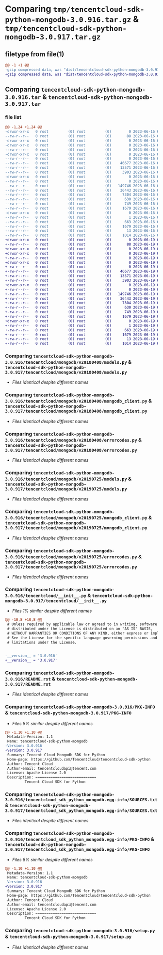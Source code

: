 # Comparing `tmp/tencentcloud-sdk-python-mongodb-3.0.916.tar.gz` & `tmp/tencentcloud-sdk-python-mongodb-3.0.917.tar.gz`

## filetype from file(1)

```diff
@@ -1 +1 @@
-gzip compressed data, was "dist/tencentcloud-sdk-python-mongodb-3.0.916.tar", last modified: Fri Jun 16 00:37:40 2023, max compression
+gzip compressed data, was "dist/tencentcloud-sdk-python-mongodb-3.0.917.tar", last modified: Mon Jun 19 00:29:23 2023, max compression
```

## Comparing `tencentcloud-sdk-python-mongodb-3.0.916.tar` & `tencentcloud-sdk-python-mongodb-3.0.917.tar`

### file list

```diff
@@ -1,24 +1,24 @@
-drwxr-xr-x   0 root         (0) root         (0)        0 2023-06-16 00:37:40.000000 tencentcloud-sdk-python-mongodb-3.0.916/
--rw-r--r--   0 root         (0) root         (0)       88 2023-06-16 00:37:40.000000 tencentcloud-sdk-python-mongodb-3.0.916/setup.cfg
-drwxr-xr-x   0 root         (0) root         (0)        0 2023-06-16 00:37:40.000000 tencentcloud-sdk-python-mongodb-3.0.916/tencentcloud/
-drwxr-xr-x   0 root         (0) root         (0)        0 2023-06-16 00:37:40.000000 tencentcloud-sdk-python-mongodb-3.0.916/tencentcloud/mongodb/
--rw-r--r--   0 root         (0) root         (0)        0 2023-06-16 00:37:39.000000 tencentcloud-sdk-python-mongodb-3.0.916/tencentcloud/mongodb/__init__.py
-drwxr-xr-x   0 root         (0) root         (0)        0 2023-06-16 00:37:40.000000 tencentcloud-sdk-python-mongodb-3.0.916/tencentcloud/mongodb/v20180408/
--rw-r--r--   0 root         (0) root         (0)        0 2023-06-16 00:37:39.000000 tencentcloud-sdk-python-mongodb-3.0.916/tencentcloud/mongodb/v20180408/__init__.py
--rw-r--r--   0 root         (0) root         (0)    46677 2023-06-16 00:37:39.000000 tencentcloud-sdk-python-mongodb-3.0.916/tencentcloud/mongodb/v20180408/models.py
--rw-r--r--   0 root         (0) root         (0)    13571 2023-06-16 00:37:39.000000 tencentcloud-sdk-python-mongodb-3.0.916/tencentcloud/mongodb/v20180408/mongodb_client.py
--rw-r--r--   0 root         (0) root         (0)     3903 2023-06-16 00:37:39.000000 tencentcloud-sdk-python-mongodb-3.0.916/tencentcloud/mongodb/v20180408/errorcodes.py
-drwxr-xr-x   0 root         (0) root         (0)        0 2023-06-16 00:37:40.000000 tencentcloud-sdk-python-mongodb-3.0.916/tencentcloud/mongodb/v20190725/
--rw-r--r--   0 root         (0) root         (0)        0 2023-06-16 00:37:39.000000 tencentcloud-sdk-python-mongodb-3.0.916/tencentcloud/mongodb/v20190725/__init__.py
--rw-r--r--   0 root         (0) root         (0)   149746 2023-06-16 00:37:39.000000 tencentcloud-sdk-python-mongodb-3.0.916/tencentcloud/mongodb/v20190725/models.py
--rw-r--r--   0 root         (0) root         (0)    36443 2023-06-16 00:37:39.000000 tencentcloud-sdk-python-mongodb-3.0.916/tencentcloud/mongodb/v20190725/mongodb_client.py
--rw-r--r--   0 root         (0) root         (0)     7304 2023-06-16 00:37:39.000000 tencentcloud-sdk-python-mongodb-3.0.916/tencentcloud/mongodb/v20190725/errorcodes.py
--rw-r--r--   0 root         (0) root         (0)      630 2023-06-16 00:37:39.000000 tencentcloud-sdk-python-mongodb-3.0.916/tencentcloud/__init__.py
--rw-r--r--   0 root         (0) root         (0)      749 2023-06-16 00:37:39.000000 tencentcloud-sdk-python-mongodb-3.0.916/README.rst
--rw-r--r--   0 root         (0) root         (0)     1679 2023-06-16 00:37:40.000000 tencentcloud-sdk-python-mongodb-3.0.916/PKG-INFO
-drwxr-xr-x   0 root         (0) root         (0)        0 2023-06-16 00:37:40.000000 tencentcloud-sdk-python-mongodb-3.0.916/tencentcloud_sdk_python_mongodb.egg-info/
--rw-r--r--   0 root         (0) root         (0)        1 2023-06-16 00:37:40.000000 tencentcloud-sdk-python-mongodb-3.0.916/tencentcloud_sdk_python_mongodb.egg-info/dependency_links.txt
--rw-r--r--   0 root         (0) root         (0)      663 2023-06-16 00:37:40.000000 tencentcloud-sdk-python-mongodb-3.0.916/tencentcloud_sdk_python_mongodb.egg-info/SOURCES.txt
--rw-r--r--   0 root         (0) root         (0)     1679 2023-06-16 00:37:40.000000 tencentcloud-sdk-python-mongodb-3.0.916/tencentcloud_sdk_python_mongodb.egg-info/PKG-INFO
--rw-r--r--   0 root         (0) root         (0)       13 2023-06-16 00:37:40.000000 tencentcloud-sdk-python-mongodb-3.0.916/tencentcloud_sdk_python_mongodb.egg-info/top_level.txt
--rw-r--r--   0 root         (0) root         (0)     1014 2023-06-16 00:37:39.000000 tencentcloud-sdk-python-mongodb-3.0.916/setup.py
+drwxr-xr-x   0 root         (0) root         (0)        0 2023-06-19 00:29:23.000000 tencentcloud-sdk-python-mongodb-3.0.917/
+-rw-r--r--   0 root         (0) root         (0)       88 2023-06-19 00:29:23.000000 tencentcloud-sdk-python-mongodb-3.0.917/setup.cfg
+drwxr-xr-x   0 root         (0) root         (0)        0 2023-06-19 00:29:23.000000 tencentcloud-sdk-python-mongodb-3.0.917/tencentcloud/
+drwxr-xr-x   0 root         (0) root         (0)        0 2023-06-19 00:29:23.000000 tencentcloud-sdk-python-mongodb-3.0.917/tencentcloud/mongodb/
+-rw-r--r--   0 root         (0) root         (0)        0 2023-06-19 00:29:22.000000 tencentcloud-sdk-python-mongodb-3.0.917/tencentcloud/mongodb/__init__.py
+drwxr-xr-x   0 root         (0) root         (0)        0 2023-06-19 00:29:23.000000 tencentcloud-sdk-python-mongodb-3.0.917/tencentcloud/mongodb/v20180408/
+-rw-r--r--   0 root         (0) root         (0)        0 2023-06-19 00:29:22.000000 tencentcloud-sdk-python-mongodb-3.0.917/tencentcloud/mongodb/v20180408/__init__.py
+-rw-r--r--   0 root         (0) root         (0)    46677 2023-06-19 00:29:22.000000 tencentcloud-sdk-python-mongodb-3.0.917/tencentcloud/mongodb/v20180408/models.py
+-rw-r--r--   0 root         (0) root         (0)    13571 2023-06-19 00:29:22.000000 tencentcloud-sdk-python-mongodb-3.0.917/tencentcloud/mongodb/v20180408/mongodb_client.py
+-rw-r--r--   0 root         (0) root         (0)     3903 2023-06-19 00:29:22.000000 tencentcloud-sdk-python-mongodb-3.0.917/tencentcloud/mongodb/v20180408/errorcodes.py
+drwxr-xr-x   0 root         (0) root         (0)        0 2023-06-19 00:29:23.000000 tencentcloud-sdk-python-mongodb-3.0.917/tencentcloud/mongodb/v20190725/
+-rw-r--r--   0 root         (0) root         (0)        0 2023-06-19 00:29:22.000000 tencentcloud-sdk-python-mongodb-3.0.917/tencentcloud/mongodb/v20190725/__init__.py
+-rw-r--r--   0 root         (0) root         (0)   149746 2023-06-19 00:29:22.000000 tencentcloud-sdk-python-mongodb-3.0.917/tencentcloud/mongodb/v20190725/models.py
+-rw-r--r--   0 root         (0) root         (0)    36443 2023-06-19 00:29:22.000000 tencentcloud-sdk-python-mongodb-3.0.917/tencentcloud/mongodb/v20190725/mongodb_client.py
+-rw-r--r--   0 root         (0) root         (0)     7304 2023-06-19 00:29:22.000000 tencentcloud-sdk-python-mongodb-3.0.917/tencentcloud/mongodb/v20190725/errorcodes.py
+-rw-r--r--   0 root         (0) root         (0)      630 2023-06-19 00:29:22.000000 tencentcloud-sdk-python-mongodb-3.0.917/tencentcloud/__init__.py
+-rw-r--r--   0 root         (0) root         (0)      749 2023-06-19 00:29:22.000000 tencentcloud-sdk-python-mongodb-3.0.917/README.rst
+-rw-r--r--   0 root         (0) root         (0)     1679 2023-06-19 00:29:23.000000 tencentcloud-sdk-python-mongodb-3.0.917/PKG-INFO
+drwxr-xr-x   0 root         (0) root         (0)        0 2023-06-19 00:29:23.000000 tencentcloud-sdk-python-mongodb-3.0.917/tencentcloud_sdk_python_mongodb.egg-info/
+-rw-r--r--   0 root         (0) root         (0)        1 2023-06-19 00:29:23.000000 tencentcloud-sdk-python-mongodb-3.0.917/tencentcloud_sdk_python_mongodb.egg-info/dependency_links.txt
+-rw-r--r--   0 root         (0) root         (0)      663 2023-06-19 00:29:23.000000 tencentcloud-sdk-python-mongodb-3.0.917/tencentcloud_sdk_python_mongodb.egg-info/SOURCES.txt
+-rw-r--r--   0 root         (0) root         (0)     1679 2023-06-19 00:29:23.000000 tencentcloud-sdk-python-mongodb-3.0.917/tencentcloud_sdk_python_mongodb.egg-info/PKG-INFO
+-rw-r--r--   0 root         (0) root         (0)       13 2023-06-19 00:29:23.000000 tencentcloud-sdk-python-mongodb-3.0.917/tencentcloud_sdk_python_mongodb.egg-info/top_level.txt
+-rw-r--r--   0 root         (0) root         (0)     1014 2023-06-19 00:29:22.000000 tencentcloud-sdk-python-mongodb-3.0.917/setup.py
```

### Comparing `tencentcloud-sdk-python-mongodb-3.0.916/tencentcloud/mongodb/v20180408/models.py` & `tencentcloud-sdk-python-mongodb-3.0.917/tencentcloud/mongodb/v20180408/models.py`

 * *Files identical despite different names*

### Comparing `tencentcloud-sdk-python-mongodb-3.0.916/tencentcloud/mongodb/v20180408/mongodb_client.py` & `tencentcloud-sdk-python-mongodb-3.0.917/tencentcloud/mongodb/v20180408/mongodb_client.py`

 * *Files identical despite different names*

### Comparing `tencentcloud-sdk-python-mongodb-3.0.916/tencentcloud/mongodb/v20180408/errorcodes.py` & `tencentcloud-sdk-python-mongodb-3.0.917/tencentcloud/mongodb/v20180408/errorcodes.py`

 * *Files identical despite different names*

### Comparing `tencentcloud-sdk-python-mongodb-3.0.916/tencentcloud/mongodb/v20190725/models.py` & `tencentcloud-sdk-python-mongodb-3.0.917/tencentcloud/mongodb/v20190725/models.py`

 * *Files identical despite different names*

### Comparing `tencentcloud-sdk-python-mongodb-3.0.916/tencentcloud/mongodb/v20190725/mongodb_client.py` & `tencentcloud-sdk-python-mongodb-3.0.917/tencentcloud/mongodb/v20190725/mongodb_client.py`

 * *Files identical despite different names*

### Comparing `tencentcloud-sdk-python-mongodb-3.0.916/tencentcloud/mongodb/v20190725/errorcodes.py` & `tencentcloud-sdk-python-mongodb-3.0.917/tencentcloud/mongodb/v20190725/errorcodes.py`

 * *Files identical despite different names*

### Comparing `tencentcloud-sdk-python-mongodb-3.0.916/tencentcloud/__init__.py` & `tencentcloud-sdk-python-mongodb-3.0.917/tencentcloud/__init__.py`

 * *Files 1% similar despite different names*

```diff
@@ -10,8 +10,8 @@
 # Unless required by applicable law or agreed to in writing, software
 # distributed under the License is distributed on an "AS IS" BASIS,
 # WITHOUT WARRANTIES OR CONDITIONS OF ANY KIND, either express or implied.
 # See the License for the specific language governing permissions and
 # limitations under the License.
 
 
-__version__ = '3.0.916'
+__version__ = '3.0.917'
```

### Comparing `tencentcloud-sdk-python-mongodb-3.0.916/README.rst` & `tencentcloud-sdk-python-mongodb-3.0.917/README.rst`

 * *Files identical despite different names*

### Comparing `tencentcloud-sdk-python-mongodb-3.0.916/PKG-INFO` & `tencentcloud-sdk-python-mongodb-3.0.917/PKG-INFO`

 * *Files 8% similar despite different names*

```diff
@@ -1,10 +1,10 @@
 Metadata-Version: 1.1
 Name: tencentcloud-sdk-python-mongodb
-Version: 3.0.916
+Version: 3.0.917
 Summary: Tencent Cloud Mongodb SDK for Python
 Home-page: https://github.com/TencentCloud/tencentcloud-sdk-python
 Author: Tencent Cloud
 Author-email: tencentcloudapi@tencent.com
 License: Apache License 2.0
 Description: ============================
         Tencent Cloud SDK for Python
```

### Comparing `tencentcloud-sdk-python-mongodb-3.0.916/tencentcloud_sdk_python_mongodb.egg-info/SOURCES.txt` & `tencentcloud-sdk-python-mongodb-3.0.917/tencentcloud_sdk_python_mongodb.egg-info/SOURCES.txt`

 * *Files identical despite different names*

### Comparing `tencentcloud-sdk-python-mongodb-3.0.916/tencentcloud_sdk_python_mongodb.egg-info/PKG-INFO` & `tencentcloud-sdk-python-mongodb-3.0.917/tencentcloud_sdk_python_mongodb.egg-info/PKG-INFO`

 * *Files 8% similar despite different names*

```diff
@@ -1,10 +1,10 @@
 Metadata-Version: 1.1
 Name: tencentcloud-sdk-python-mongodb
-Version: 3.0.916
+Version: 3.0.917
 Summary: Tencent Cloud Mongodb SDK for Python
 Home-page: https://github.com/TencentCloud/tencentcloud-sdk-python
 Author: Tencent Cloud
 Author-email: tencentcloudapi@tencent.com
 License: Apache License 2.0
 Description: ============================
         Tencent Cloud SDK for Python
```

### Comparing `tencentcloud-sdk-python-mongodb-3.0.916/setup.py` & `tencentcloud-sdk-python-mongodb-3.0.917/setup.py`

 * *Files identical despite different names*

